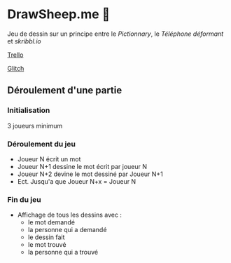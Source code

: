 # DrawSheep.me :sheep:

Jeu de dessin sur un principe entre le _Pictionnary_, le _Téléphone déformant_ et _skribbl.io_

[Trello](https://trello.com/b/E6KokbEG/drawsheepme)
  
[Glitch](https://glitch.com/edit/#!/drawsheep)

## Déroulement d'une partie

### Initialisation

3 joueurs minimum

### Déroulement du jeu

- Joueur N écrit un mot
- Joueur N+1 dessine le mot écrit par joueur N
- Joueur N+2 devine le mot dessiné par Joueur N+1
- Ect. Jusqu'a que Joueur N+x = Joueur N

### Fin du jeu

- Affichage de tous les dessins avec :
  - le mot demandé
  - la personne qui a demandé
  - le dessin fait
  - le mot trouvé
  - la personne qui a trouvé
